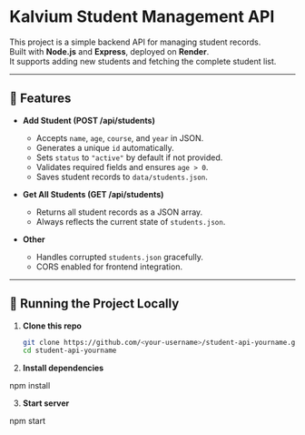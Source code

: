 # Kalvium Student Management API

This project is a simple backend API for managing student records.  
Built with **Node.js** and **Express**, deployed on **Render**.  
It supports adding new students and fetching the complete student list.

---

## 📌 Features
- **Add Student (POST /api/students)**
  - Accepts `name`, `age`, `course`, and `year` in JSON.
  - Generates a unique `id` automatically.
  - Sets `status` to `"active"` by default if not provided.
  - Validates required fields and ensures `age > 0`.
  - Saves student records to `data/students.json`.

- **Get All Students (GET /api/students)**
  - Returns all student records as a JSON array.
  - Always reflects the current state of `students.json`.

- **Other**
  - Handles corrupted `students.json` gracefully.
  - CORS enabled for frontend integration.

---

## 🚀 Running the Project Locally

1. **Clone this repo**
   ```bash
   git clone https://github.com/<your-username>/student-api-yourname.git
   cd student-api-yourname
2. **Install dependencies**

npm install


3. **Start server**

npm start

